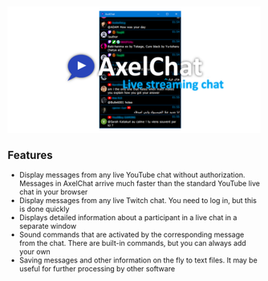 ![Image](images/github-social5a.png)

## Features
- Display messages from any live YouTube chat without authorization. Messages in AxelChat arrive much faster than the standard YouTube live chat in your browser
- Display messages from any live Twitch chat. You need to log in, but this is done quickly
- Displays detailed information about a participant in a live chat in a separate window
- Sound commands that are activated by the corresponding message from the chat. There are built-in commands, but you can always add your own
- Saving messages and other information on the fly to text files. It may be useful for further processing by other software
